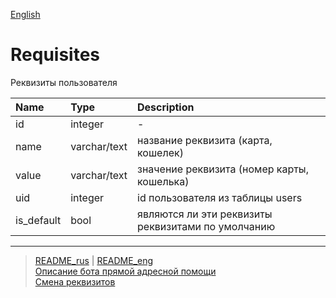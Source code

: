 [English](../../documents_eng/tables/requisites.md)
# Requisites
Реквизиты пользователя

| Name          | Type          | Description   |
|:------------- |:--------------|:--------------|
id | integer | -
name | varchar/text | название реквизита (карта, кошелек)
value | varchar/text | значение реквизита (номер карты, кошелька)
uid | integer | id пользователя из таблицы users
is_default | bool | являются ли эти реквизиты реквизитами по умолчанию
---
> [README_rus](../../README.md)  |  [README_eng](../../README_eng.md)   
> [Описание бота прямой адресной помощи](../index.md)    
> [Смена реквизитов](../actions/change_requisites.md)  
